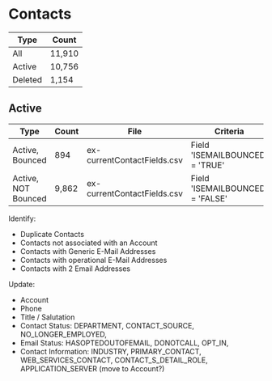 # Contacts
Type | Count
-----|------
All | 11,910
Active | 10,756
Deleted | 1,154

## Active
Type | Count | File | Criteria
-----|-------|------|----------
Active, Bounced | 894 | ex-currentContactFields.csv | Field 'ISEMAILBOUNCED' = 'TRUE'
Active, NOT Bounced | 9,862 | ex-currentContactFields.csv | Field 'ISEMAILBOUNCED' = 'FALSE'

Identify:
- Duplicate Contacts
- Contacts not associated with an Account
- Contacts with Generic E-Mail Addresses
- Contacts with operational E-Mail Addresses
- Contacts with 2 Email Addresses

Update:
- Account
- Phone
- Title / Salutation
- Contact Status: DEPARTMENT, CONTACT_SOURCE, NO_LONGER_EMPLOYED, 
- Email Status: HASOPTEDOUTOFEMAIL, DONOTCALL, OPT_IN, 
- Contact Information: INDUSTRY, PRIMARY_CONTACT, WEB_SERVICES_CONTACT, CONTACT_S_DETAIL_ROLE, APPLICATION_SERVER (move to Account?)

